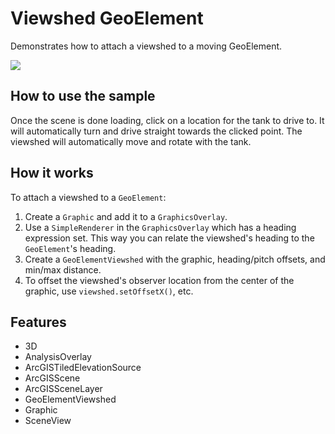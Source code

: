 <h1>Viewshed GeoElement</h1>

<p>Demonstrates how to attach a viewshed to a moving GeoElement.</p>

<p><img src="ViewshedCamera.gif"/></p>

<h2>How to use the sample</h2>

<p>Once the scene is done loading, click on a location for the tank to drive to. It will automatically turn and 
drive straight towards the clicked point. The viewshed will automatically move and rotate with the tank.</p>

<h2>How it works</h2>

<p>To attach a viewshed to a <code>GeoElement</code>:</p>

<ol>
  <li>Create a <code>Graphic</code> and add it to a <code>GraphicsOverlay</code>.</li>
  <li>Use a <code>SimpleRenderer</code> in the <code>GraphicsOverlay</code> which has a heading expression set. This 
  way you can relate the viewshed's heading to the <code>GeoElement</code>'s heading.
  <li>Create a <code>GeoElementViewshed</code> with the graphic, heading/pitch offsets, and min/max distance.</li>
  <li>To offset the viewshed's observer location from the center of the graphic, use <code>viewshed.setOffsetX()</code>, etc.</li>
</ol>

<h2>Features</h2>

<ul>
  <li>3D</li>
  <li>AnalysisOverlay</li>
  <li>ArcGISTiledElevationSource</li>
  <li>ArcGISScene</li>
  <li>ArcGISSceneLayer</li>
  <li>GeoElementViewshed</li>
  <li>Graphic</li>
  <li>SceneView</li>
</ul>
